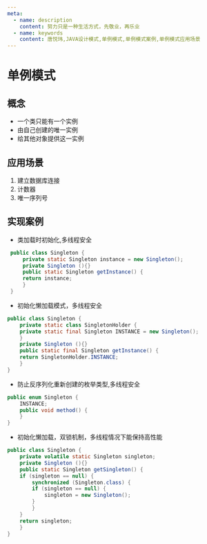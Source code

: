 ```yaml
---
meta:
  - name: description
    content: 努力只是一种生活方式，先敬业，再乐业
  - name: keywords
    content: 唐悦玮,JAVA设计模式,单例模式,单例模式案例,单例模式应用场景
---
```

# 单例模式

## 概念
- 一个类只能有一个实例
- 由自己创建的唯一实例
- 给其他对象提供这一实例
## 应用场景
1. 建立数据库连接
2. 计数器
3. 唯一序列号
## 实现案例
- 类加载时初始化,多线程安全
```java
 public class Singleton {  
     private static Singleton instance = new Singleton();  
     private Singleton (){}  
     public static Singleton getInstance() {  
     return instance;  
     }  
 }
```
- 初始化懒加载模式，多线程安全
```java
public class Singleton {  
    private static class SingletonHolder {  
    private static final Singleton INSTANCE = new Singleton();  
    }  
    private Singleton (){}  
    public static final Singleton getInstance() {  
    return SingletonHolder.INSTANCE;  
    }  
}
```
- 防止反序列化重新创建的枚举类型,多线程安全
```java
public enum Singleton {  
    INSTANCE;  
    public void method() {  
    }  
}
```
- 初始化懒加载，双锁机制，多线程情况下能保持高性能
```java
public class Singleton {  
    private volatile static Singleton singleton;  
    private Singleton (){}  
    public static Singleton getSingleton() {  
    if (singleton == null) {  
        synchronized (Singleton.class) {  
        if (singleton == null) {  
            singleton = new Singleton();  
        }  
        }  
    }  
    return singleton;  
    }  
}
```
